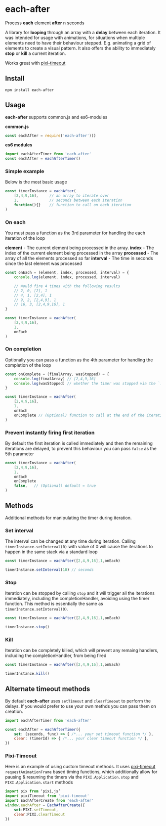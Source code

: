 # each-after

Process **each** element **after** n seconds

A library for **looping** through an array with a **delay** between each iteration. It was intended for usage with animations, for situations when multiple elements need to have their behaviour stepped. E.g. animating a grid of elements to create a visual pattern. It also offers the ability to immediately **stop** or **kill** a current iteration.

Works great with [pixi-timeout](https://github.com/brenwell/pixi-timeout)

## Install

```shell
npm install each-after
```

## Usage

**each-after** supports common.js and es6-modules

**common.js**

```js
const eachAfter = require('each-after')()
```

**es6 modules**

```js
import eachAfterTimer from 'each-after'
const eachAfter = eachAfterTimer()
```

### Simple example

Below is the most basic usage

```js
const timerInstance = eachAfter(
    [2,4,9,16],     // an array to iterate over
    1,              // seconds between each iteration
    function(){}    // function to call on each iteration
)
```

### On each

You must pass a function as the 3rd parameter for handling the each iteration of the loop

**element** - The current element being processed in the array.
**index** - The index of the current element being processed in the array
**processed** - The array of all the elements processed so far
**interval** - The time in seconds since the last element was processed

```js
const onEach = (element, index, processed, interval) = {
    console.log(element, index, processed, interval)

    // Would fire 4 times with the following results
    // 2, 0, [2], 1
    // 4, 1, [2,4], 1
    // 9, 2, [2,4,9], 1
    // 16, 3, [2,4,9,16], 1
}

const timerInstance = eachAfter(
    [2,4,9,16],
    1,
    onEach
)
```

### On completion

Optionally you can pass a function as the 4th parameter for handling the completion of the loop

```js
const onComplete = (finalArray, wasStopped) = {
    console.log(finalArray) // [2,4,9,16]
    console.log(wasStopped) // whether the timer was stopped via the `.stop()` method
}

const timerInstance = eachAfter(
    [2,4,9,16],
    1,
    onEach
    onComplete // (Optional) function to call at the end of the iteration
)
```

### Prevent instantly firing first iteration

By default the first iteration is called immediately and then the remaining iterations are delayed, to prevent this behaviour you can pass `false` as the 5th parameter

```js
const timerInstance = eachAfter(
    [2,4,9,16],
    1,
    onEach
    onComplete
    false,   // (Optional) default = true
)
```

## Methods

Additional methods for manipulating the timer during iteration.

### Set interval

The interval can be changed at any time during iteration. Calling `timerInstance.setInterval(0)` with value of 0 will cause the iterations to happen in the same stack via a standard loop

```js
const timerInstance = eachAfter([2,4,9,16],1,onEach)

timerInstance.setInterval(10) // seconds
```

### Stop

Iteration can be stopped by calling `stop` and it will trigger all the iterations immediately, including the completionHandler, avoiding using the timer function. This method is essentially the same as `timerInstance.setInterval(0)`.

```js
const timerInstance = eachAfter([2,4,9,16],1,onEach)

timerInstance.stop()
```

### Kill

Iteration can be completely killed, which will prevent any remaing handlers, including the completionHandler, from being fired

```js
const timerInstance = eachAfter([2,4,9,16],1,onEach)

timerInstance.kill()
```

## Alternate timeout methods

By default **each-after** uses `setTimeout` and `clearTimeout` to perform the delays. If you would prefer to use your own methds you can pass them on creation.

```js
import eachAfterTimer from 'each-after'

const eachAfter = eachAfterTimer({
    set: (seconds, func) => { /*... your set timeout function */ },
    clear: (timerId) => { /*... your clear timeout function */ },
})

```

### Pixi-Timeout
Here is an example of using custom timeout methods. It uses [pixi-timeout](https://github.com/brenwell/pixi-timeout) `requestAnimationFrame` based timing functions, which additionally allow for pausing & resuming the timers via the `PIXI.Application.stop` and `PIXI.Application.start` methods

```js
import pix from ‘pixi,js’
import pixiTimeout from 'pixi-timeout'
import EachAfterCreate from 'each-after'
window.eachAfter = EachAfterCreate({
    set:PIXI.setTimeout,
    clear:PIXI.clearTimeout
})
```